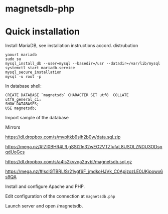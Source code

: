 # magnetsdb-php

Quick installation 
============================

Install MariaDB, see installation instructions accord. distrubution

```
yaourt mariadb
sudo su
mysql_install_db --user=mysql --basedir=/usr --datadir=/var/lib/mysql
systemctl start mariadb.service
mysql_secure_installation
mysql -u root -p
```

In database shell:

```
CREATE DATABASE `magnetsdb` CHARACTER SET utf8  COLLATE utf8_general_ci;
SHOW DATABASES;
USE magnetsdb;
```

Import sample of  the database 

Mirrors

https://dl.dropbox.com/s/mvpltkb9slh2b0w/data.sql.zip

https://mega.nz/#!ZI0BHR4L!LgSSt2ln32wEG2VTZIufaL8USOLZNDU3ODspqdUoGcs

https://dl.dropbox.com/s/a4ls2kvvqa2qvbl/magnetsdb.sql.gz

https://mega.nz/#!sclGTBRL!Sr21vgf6F_jmdkoHJVk_C0ApjzozLE0UKjpowx6s9QA

Install and configure Apache and PHP.

Edit configuration of the connection at `magnetsdb.php`

Launch server and open /magnetsdb. 

